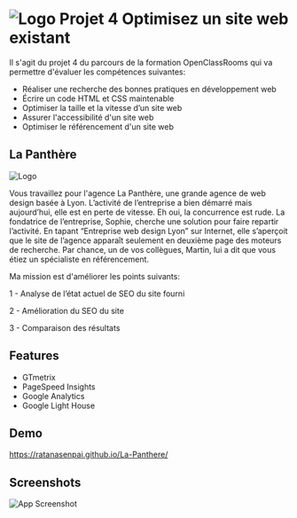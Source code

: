 
# ![Logo](https://github.com/thierry-laval/archives/blob/master/images/Logo_OpenClassrooms.png?raw=true) Projet 4 Optimisez un site web existant

Il s'agit du projet 4 du parcours de la formation OpenClassRooms qui va permettre d'évaluer les compétences suivantes:

- Réaliser une recherche des bonnes pratiques en développement web
- Écrire un code HTML et CSS maintenable
- Optimiser la taille et la vitesse d’un site web
- Assurer l'accessibilité d'un site web
- Optimiser le référencement d'un site web


## La Panthère

![Logo](https://github.com/RatanaSenpai/La-Panthere/blob/main/banniere.png)

Vous travaillez pour l'agence La Panthère, une grande agence de web design basée à Lyon. L’activité de l’entreprise a bien démarré mais aujourd’hui, elle est en perte de vitesse. Eh oui, la concurrence est rude. La fondatrice de l’entreprise, Sophie, cherche une solution pour faire repartir l’activité. En tapant “Entreprise web design Lyon” sur Internet, elle s’aperçoit que le site de l’agence apparaît seulement en deuxième page des moteurs de recherche. Par chance, un de vos collègues, Martin, lui a dit que vous étiez un spécialiste en référencement.

Ma mission est d'améliorer les points suivants:

1 - Analyse de l’état actuel de SEO du site fourni

2 - Amélioration du SEO du site

3 - Comparaison des résultats
## Features

- GTmetrix
- PageSpeed Insights
- Google Analytics
- Google Light House


## Demo

https://ratanasenpai.github.io/La-Panthere/


## Screenshots

![App Screenshot](https://github.com/RatanaSenpai/La-Panthere/blob/main/screenshotLaPanthere.png)

